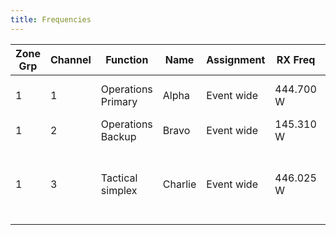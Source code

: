 ```yaml
---
title: Frequencies
---
```


| Zone Grp | Channel | Function | Name | Assignment | RX Freq | Rx Tone | Tx Freq | Tx Tone | Mode | Remarks |
|----------|---------|----------|------|------------|---------|---------|---------|---------|------|---------|
| 1 | 1 | Operations Primary | Alpha | Event wide | 444.700 W | 88.5 | 449.700 | 88.5 | A | Analog only for this event |
| 1 | 2 | Operations Backup | Bravo | Event wide | 145.310 W | 123.0 | 144.710 | 123.0 | A | |
| 1 | 3 | Tactical simplex | Charlie | Event wide | 446.025 W | 67.0 | 446.025 | 67.0 | A | Station-to-station, **not monitored by net** |
